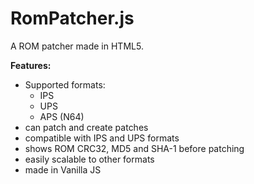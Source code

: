 # RomPatcher.js
A ROM patcher made in HTML5.

**Features:**
* Supported formats:
   * IPS
   * UPS
   * APS (N64)
* can patch and create patches
* compatible with IPS and UPS formats
* shows ROM CRC32, MD5 and SHA-1 before patching
* easily scalable to other formats
* made in Vanilla JS
